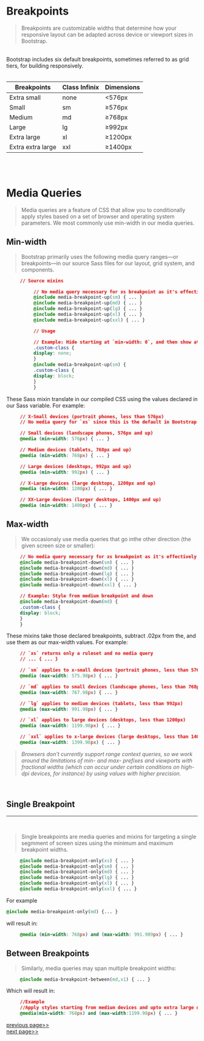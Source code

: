 # Breakpoints
> Breakpoints are customizable widths that determine how your responsive layout can be adapted across device or viewport sizes in Bootstrap.

<br />
Bootstrap includes six default breakpoints, sometimes referred to as grid tiers, for building responsively. <br />

<br />

| Breakpoints            | Class Infinix       | Dimensions     |
|------------------------|---------------------|----------------|
| Extra small            | none                | <576px         |
| Small	               | sm	                 | ≥576px         |
| Medium	               | md	                 | ≥768px         |
| Large	               | lg	                 | ≥992px         | 
| Extra large	          | xl	                 | ≥1200px        |
| Extra extra large	     | xxl	            | ≥1400px        |

<br /><br />

# Media Queries
> Media queries are a feature of CSS that allow you to conditionally apply styles based on a set of browser and operating system parameters. We most commonly use min-width in our media queries.<br />


## Min-width<br />

> Bootstrap primarily uses the following media query ranges—or breakpoints—in our source Sass files for our layout, grid system, and components.
```css
     // Source mixins

          // No media query necessary for xs breakpoint as it's effectively `@media (min-width: 0) { ... }`
          @include media-breakpoint-up(sm) { ... }
          @include media-breakpoint-up(md) { ... }
          @include media-breakpoint-up(lg) { ... }
          @include media-breakpoint-up(xl) { ... }
          @include media-breakpoint-up(xxl) { ... }

          // Usage

          // Example: Hide starting at `min-width: 0`, and then show at the `sm` breakpoint
          .custom-class {
          display: none;
          }
          @include media-breakpoint-up(sm) {
          .custom-class {
          display: block;
          }
          }
```
These Sass mixin translate in our compiled CSS using the values declared in our Sass variable. For example:

```CSS
     // X-Small devices (portrait phones, less than 576px)
     // No media query for `xs` since this is the default in Bootstrap

     // Small devices (landscape phones, 576px and up)
     @media (min-width: 576px) { ... }

     // Medium devices (tablets, 768px and up)
     @media (min-width: 768px) { ... }

     // Large devices (desktops, 992px and up)
     @media (min-width: 992px) { ... }

     // X-Large devices (large desktops, 1200px and up)
     @media (min-width: 1200px) { ... }

     // XX-Large devices (larger desktops, 1400px and up)
     @media (min-width: 1400px) { ... }
```
## Max-width
> We occasionaly use media queries that go inthe other direction (the given screen size or smaller):<br />

```CSS
     // No media query necessary for xs breakpoint as it's effectively `@media (max-width: 0) { ... }`
     @include media-breakpoint-down(sm) { ... }
     @include media-breakpoint-down(md) { ... }
     @include media-breakpoint-down(lg) { ... }
     @include media-breakpoint-down(xl) { ... }
     @include media-breakpoint-down(xxl) { ... }

     // Example: Style from medium breakpoint and down
     @include media-breakpoint-down(md) {
     .custom-class {
     display: block;
     }
     }
```

These mixins take those declared breakpoints, subtract .02px from the, and use them as our max-width values. For example:

```CSS
     // `xs` returns only a ruleset and no media query
     // ... { ... }

     // `sm` applies to x-small devices (portrait phones, less than 576px)
     @media (max-width: 575.98px) { ... }

     // `md` applies to small devices (landscape phones, less than 768px)
     @media (max-width: 767.98px) { ... }

     // `lg` applies to medium devices (tablets, less than 992px)
     @media (max-width: 991.98px) { ... }

     // `xl` applies to large devices (desktops, less than 1200px)
     @media (max-width: 1199.98px) { ... }

     // `xxl` applies to x-large devices (large desktops, less than 1400px)
     @media (max-width: 1399.98px) { ... }   
```
> _Browsers don’t currently support range context queries, so we work around the limitations of min- and max- prefixes and viewports with fractional widths (which can occur under certain conditions on high-dpi devices, for instance) by using values with higher precision._
<br/>

## Single Breakpoint
---
<br />

> Single breakpoints are  media queries and mixins for targeting a single segmment of screen sizes using the minimum and maximum breakpoint widths.

```CSS
     @include media-breakpoint-only(xs) { ... }
     @include media-breakpoint-only(sm) { ... }
     @include media-breakpoint-only(md) { ... }
     @include media-breakpoint-only(lg) { ... }
     @include media-breakpoint-only(xl) { ... }
     @include media-breakpoint-only(xxl) { ... }
```

For example
```CSS
@include media-breakpoint-only(md) {... } 
```
will result in:

```CSS
     @media (min-width: 768px) and (max-width: 991.989px) { ... }
```
## Between Breakpoints
> Similarly, media queries may span multiple breakpoint widths:

```CSS
     @include media-breakpoint-between(md,x1) { ... }
```
Which will result in:
```CSS
     //Example
     //Apply styles starting from medium devices and upto extra large devices  
     @media(min-width: 768px) and (max-width:1199.98px) { ... }
```

[previous page>>](Containers.md)     <br /> [next page>>](Containers.md)
